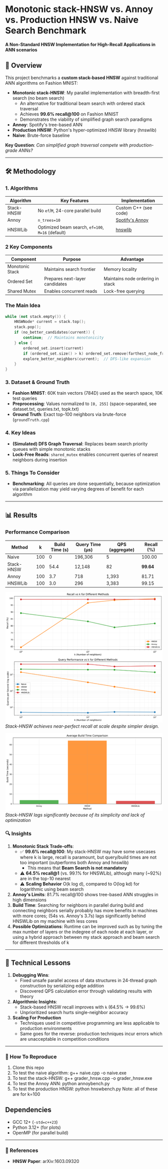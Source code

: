 # Monotonic stack-HNSW vs. Annoy vs. Production HNSW vs. Naive Search Benchmark
**A Non-Standard HNSW Implementation for High-Recall Applications in ANN scenarios**  

## 📌 Overview  
This project benchmarks a **custom stack-based HNSW** against traditional ANN algorithms on Fashion MNIST:  
- **Monotonic stack-HNSW**: My parallel implementation with breadth-first search (no beam search)  
   - An alternative for traditional beam search with ordered stack traversal
   - Achieves **99.6% recall@100** on Fashion MNIST
   - Demonstrates the viability of simplified graph search paradigms
- **Annoy**: Spotify's tree-based ANN
- **Production HNSW**: Python's hyper-optimized HNSW library (hnswlib)  
- **Naive**: Brute-force baseline  

**Key Question**: *Can simplified graph traversal compete with production-grade ANNs?*  

---

## 🛠️ Methodology  
### 1. Algorithms  
| Algorithm | Key Features | Implementation |  
|-----------|--------------|----------------|  
| Stack-HNSW | No `ef`/`M`, 24-core parallel build | Custom C++ (see code) |  
| Annoy | `n_trees=10` | [Spotify's Annoy](https://github.com/spotify/annoy) |  
| HNSWLib | Optimized beam search, `ef=100`, `M=16` (default) | [hnswlib](https://github.com/nmslib/hnswlib) | 

### 2 Key Components
| Component | Purpose | Advantage |
|-----------|---------|------------|
| Monotonic Stack | Maintains search frontier | Memory locality |
| Ordered Set | Prepares next-layer candidates | Maintains node ordering in stack |
| Shared Mutex | Enables concurrent reads | Lock-free querying |

### The Main Idea
```cpp
while (not stack.empty()) {
    HNSWNode* current = stack.top();
    stack.pop();
    if (no_better_candidates(current)) {
        continue;  // Maintains monotonicity
    } else {
        ordered_set.insert(current)
        if (ordered_set.size() > k) ordered_set.remove(farthest_node_from_query)
        explore_better_neighbors(current);  // DFS-like expansion
    }
}
```

### 3. Dataset & Ground Truth  
- **Fashion MNIST**: 60K train vectors (784D) used as the search space, 10K test queries  
- **Preprocessing**: Values normalized to `[0, 255]` (space-separated, see dataset.txt, queries.txt, topk.txt)
- **Ground Truth**: Exact top-100 neighbors via brute-force (`groundTruth.cpp`)  

### 4. Key Ideas  
- **(Simulated) DFS Graph Traversal**: Replaces beam search priority queues with simple monotonic stacks  
- **Lock-Free Reads**: `shared_mutex` enables concurrent queries of nearest neighbors during insertion  

### 5. Things To Consider
- **Benchmarking**: All queries are done sequentially, because optimization via parallelization may yield varying degrees of benefit for each algorithm

---

## 📊 Results  
### Performance Comparison  
| Method   | k   | Build Time (s) | Query Time (μs) | QPS (aggregate)  | Recall (%) |  
|----------|-----|------------|-----------------|-------|------------|  
| Naive    | 100 | 0        | 196,306         | 5     | 100.00     |  
| Stack-HNSW | 100 | 54.4   | 12,148          | 82    | **99.64**  |  
| Annoy    | 100 | 3.7      | 718             | 1,393 | 81.71      |  
| HNSWLib  | 100 | 3.0      | 296             | 3,383 | 99.15      |  

![Recall Scaling](graphs/performance_comparison.png)  
*Stack-HNSW achieves near-perfect recall at scale despite simpler design.*

![Build Time](graphs/build_times_comparison.png)  
*Stack-HNSW lags significantly because of its simplicity and lack of optimization*

### 🔍 Insights  
1. **Monotonic Stack Trade-offs**:  
   - ✅ **99.6% recall@100**: My stack-HNSW may have some usecases where k is large, recall is paramount, but query/build times are not too important (outperforms both Annoy and hnswlib)
      - This means that **Beam Search is not mandatory**
   - ⚠️ **64.5% recall@1** (vs. 99.1% for HNSWLib), although many (~92%) are in the top-10 nearest
   - ⚠️ **Scaling Behavior** O(k log d), compared to O(log kd) for logarithmic using beam search
2. **Annoy's Limits**: 81.7% recall@100 shows tree-based ANN struggles in high dimensions
3. **Build Time**: Searching for neighbors in parallel during build and connecting neighbors serially probably has more benefits in machines with more cores; (54s vs. Annoy's 3.7s) lags significantly behind HNSWLib on my machine with less cores
4. **Possible Optimizations**: Runtime can be improved such as by tuning the max number of layers or the indegree of each node at each layer, or using a hybrid approach between my stack approach and beam search for different thresholds of k

---

## 🔧 Technical Lessons  
1. **Debugging Wins**:  
   - Fixed unsafe parallel access of data structures in 24-thread graph construction by serializing edge addition
   - Discovered QPS calculation error through validating results with theory  
2. **Algorithmic Insights**:  
   - Stack-based HNSW recall improves with `k` (64.5% → 99.6%)  
   - Unprioritized search hurts single-neighbor accuracy  
3. **Scaling For Production**
   - Techniques used in competitive programming are less applicable to production environments
   - Same goes for the reverse: production techniques incur errors which are unacceptable in competition conditions

---

### 🚀 How To Reproduce

1. Clone this repo
2. To test the naive algorithm: g++ naive.cpp -o naive.exe
3. To test the stack-HNSW: g++ grader_hnsw.cpp -o grader_hnsw.exe
4. To test the Annoy ANN: python annoybench.py
5. To test the production HNSW: python hnswbench.py
Note: all of these are for k=100

## Dependencies  
- GCC 12+ (`-std=c++23`)  
- Python 3.12+ (for plots)  
- OpenMP (for parallel build)
---

### 📖 References
- **HNSW Paper**: arXiv:1603.09320